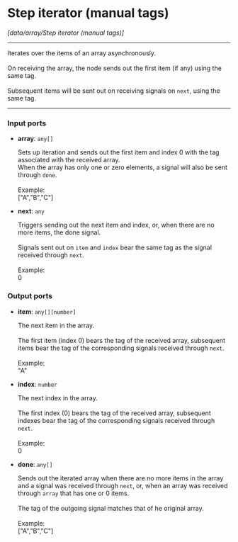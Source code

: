 # Step iterator (manual tags)

_[data/array/Step iterator (manual tags)]_

---

Iterates over the items of an array asynchronously.<br>
<br>
On receiving the array, the node sends out the first item (if any) using the same tag.<br>
<br>
Subsequent items will be sent out on receiving signals on `next`, using the same tag.<br>

---

### Input ports

* __array__: ` any[] `


    Sets up iteration and sends out the first item and index 0 with the tag associated with the received array.<br>
    When the array has only one or zero elements, a signal will also be sent through `done`. <br>
    <br>
    Example:<br>
    ["A","B","C"]<br>


* __next__: ` any `


    Triggers sending out the next item and index, or, when there are no more items, the done signal.<br>
    <br>
    Signals sent out on `item` and `index` bear the same tag as the signal received through `next`.<br>
    <br>
    Example:<br>
    0<br>

### Output ports

* __item__: ` any[][number] `


    The next item in the array.<br>
    <br>
    The first item (index 0) bears the tag of the received array, subsequent items bear the tag of the corresponding signals received through `next`.<br>
    <br>
    Example:<br>
    "A"<br>


* __index__: ` number `


    The next index in the array.<br>
    <br>
    The first index (0) bears the tag of the received array, subsequent indexes bear the tag of the corresponding signals received through `next`.<br>
    <br>
    Example:<br>
    0<br>


* __done__: ` any[] `


    Sends out the iterated array when there are no more items in the array and a signal was received through `next`, or, when an array was received through `array` that has one or 0 items.<br>
    <br>
    The tag of the outgoing signal matches that of he original array.<br>
    <br>
    Example:<br>
    ["A","B","C"]<br>

